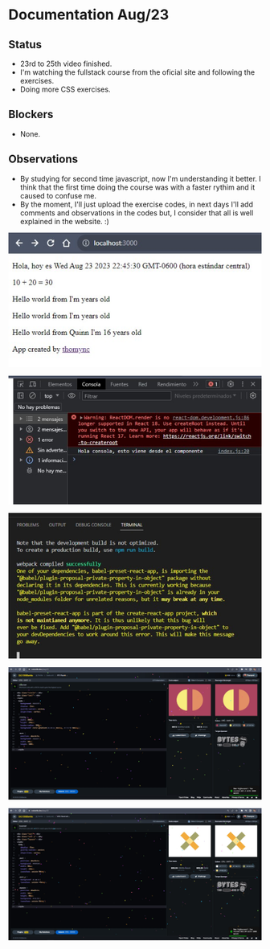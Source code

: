 # Documentation Aug/23

## Status

* 23rd to 25th video finished.
* I'm watching the fullstack course from the oficial site and following the exercises.
* Doing more CSS exercises.

## Blockers

* None.

## Observations

* By studying for second time javascript, now I'm understanding it better. I think that the first time doing the course was with a faster rythim and it caused to confuse me.
* By the moment, I'll just upload the exercise codes, in next days I'll add comments and observations in the codes but, I consider that all is well explained in the website. :)

![evidence1](Images/Aug231.jpg "Familiarizándome con javascript de nuevo")

![evidence1](Images/Aug232.jpg "Estado de la consola con los ejercicios")

![evidence1](Images/Aug233.jpg "Warning que no entendí")

![evidence1](Images/Aug234.jpg "Haciendo ejercicios")

![evidence1](Images/Aug235.jpg "Haciendo ejercicios")